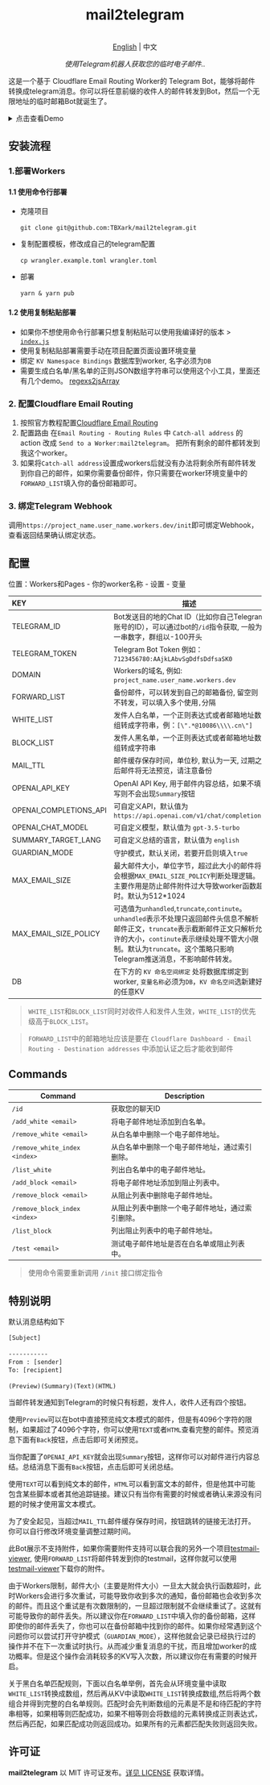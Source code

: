
<h1 align="center">
mail2telegram
</h1>

<p align="center">
    <br> <a href="../README.md">English</a> | 中文
</p>
<p align="center">
    <em>使用Telegram机器人获取您的临时电子邮件..</em>
</p>


这是一个基于 Cloudflare Email Routing Worker的 Telegram Bot，能够将邮件转换成telegram消息。你可以将任意前缀的收件人的邮件转发到Bot，然后一个无限地址的临时邮箱Bot就诞生了。

<details>
<summary>点击查看Demo</summary>
<img style="max-width: 600px;" alt="image" src="example.png">
</details>



## 安装流程

### 1.部署Workers

#### 1.1 使用命令行部署

- 克隆项目

    `git clone git@github.com:TBXark/mail2telegram.git`
- 复制配置模板，修改成自己的telegram配置 

    `cp wrangler.example.toml wrangler.toml` 
- 部署 

    `yarn & yarn pub`

#### 1.2 使用复制粘贴部署

- 如果你不想使用命令行部署只想复制粘贴可以使用我编译好的版本 > [`index.js`](../build/index.js)
- 使用复制粘贴部署需要手动在项目配置页面设置环境变量
- 绑定 `KV Namespace Bindings` 数据库到worker, 名字必须为`DB`
- 需要生成白名单/黑名单的正则JSON数组字符串可以使用这个小工具，里面还有几个demo。 [regexs2jsArray](https://codepen.io/tbxark/full/JjxdNEX)


### 2. 配置Cloudflare Email Routing

1. 按照官方教程配置[Cloudflare Email Routing](https://blog.cloudflare.com/zh-cn/introducing-email-routing-zh-cn/)
2. 配置路由 在`Email Routing - Routing Rules` 中 `Catch-all address` 的 action 改成 `Send to a Worker:mail2telegram`。 把所有剩余的邮件都转发到我这个worker。
3. 如果将`Catch-all address`设置成workers后就没有办法将剩余所有邮件转发到你自己的邮件，如果你需要备份邮件，你只需要在worker环境变量中的`FORWARD_LIST`填入你的备份邮箱即可。

### 3. 绑定Telegram Webhook

调用`https://project_name.user_name.workers.dev/init`即可绑定Webhook，查看返回结果确认绑定状态。


## 配置

位置：Workers和Pages - 你的worker名称 - 设置 - 变量

| KEY                    | 描述                                                         |
| :--------------------- | ------------------------------------------------------------ |
| TELEGRAM_ID            | Bot发送目的地的Chat ID（比如你自己Telegram账号的ID），可以通过bot的`/id`指令获取, 一般为一串数字，群组以-100开头 |
| TELEGRAM_TOKEN         | Telegram Bot Token 例如：`7123456780:AAjkLAbvSgDdfsDdfsaSK0` |
| DOMAIN                 | Workers的域名, 例如: `project_name.user_name.workers.dev`    |
| FORWARD_LIST           | 备份邮件，可以转发到自己的邮箱备份, 留空则不转发，可以填入多个使用`,`分隔 |
| WHITE_LIST             | 发件人白名单，一个正则表达式或者邮箱地址数组转成字符串，例：`[\".*@10086\\\\.cn\"]` |
| BLOCK_LIST             | 发件人黑名单，一个正则表达式或者邮箱地址数组转成字符串       |
| MAIL_TTL               | 邮件缓存保存时间，单位秒, 默认为一天, 过期之后邮件将无法预览，请注意备份 |
| OPENAI_API_KEY         | OpenAI API Key, 用于邮件内容总结，如果不填写则不会出现`Summary`按钮 |
| OPENAI_COMPLETIONS_API | 可自定义API，默认值为 `https://api.openai.com/v1/chat/completions` |
| OPENAI_CHAT_MODEL      | 可自定义模型，默认值为 `gpt-3.5-turbo`                       |
| SUMMARY_TARGET_LANG    | 可自定义总结的语言，默认值为 `english`                       |
| GUARDIAN_MODE          | 守护模式，默认关闭，若要开启则填入`true`                     |
| MAX_EMAIL_SIZE         | 最大邮件大小，单位字节，超过此大小的邮件将会根据`MAX_EMAIL_SIZE_POLICY`判断处理逻辑。主要作用是防止邮件附件过大导致worker函数超时。默认为512*1024 |
| MAX_EMAIL_SIZE_POLICY  | 可选值为`unhandled`,`truncate`,`continute`。 `unhandled`表示不处理只返回邮件头信息不解析邮件正文，`truncate`表示截断邮件正文只解析允许的大小，`continute`表示继续处理不管大小限制。默认为`truncate`。这个策略只影响Telegram推送消息，不影响邮件转发。 |
| DB                     | 在下方的 `KV 命名空间绑定` 处将数据库绑定到worker, `变量名称`必须为`DB`，`KV 命名空间`选新建好的任意KV |

> `WHITE_LIST`和`BLOCK_LIST`同时对收件人和发件人生效，`WHITE_LIST`的优先级高于`BLOCK_LIST`。

> `FORWARD_LIST`中的邮箱地址应该是要在 `Cloudflare Dashboard - Email Routing - Destination addresses` 中添加认证之后才能收到邮件


## Commands

| Command                 | Description      |
|-------------------------|------------------|
| `/id`                   | 获取您的聊天ID         |
| `/add_white <email>`    | 将电子邮件地址添加到白名单。   |
| `/remove_white <email>` | 从白名单中删除一个电子邮件地址。 |
| `/remove_white_index <index>` | 从白名单中删除一个电子邮件地址，通过索引删除。 |
| `/list_white`           | 列出白名单中的电子邮件地址。   |
| `/add_block <email>`    | 将电子邮件地址添加到阻止列表中。 |
| `/remove_block <email>` | 从阻止列表中删除电子邮件地址。  |
| `/remove_block_index <index>` | 从阻止列表中删除一个电子邮件地址，通过索引删除。 |
| `/list_block`           | 列出阻止列表中的电子邮件地址。  |
| `/test <email>`         | 测试电子邮件地址是否在白名单或阻止列表中。 |


> 使用命令需要重新调用 `/init` 接口绑定指令

## 特别说明

默认消息结构如下
```
[Subject]

-----------
From : [sender]
To: [recipient]

(Preview)(Summary)(Text)(HTML)

```


当邮件转发通知到Telegram的时候只有标题，发件人，收件人还有四个按钮。

使用`Preview`可以在bot中直接预览纯文本模式的邮件，但是有4096个字符的限制，如果超过了4096个字符，你可以使用`TEXT`或者`HTML`查看完整的邮件。预览消息下面有`Back`按钮，点击后即可关闭预览。

当你配置了`OPENAI_API_KEY`就会出现`Summary`按钮，这样你可以对邮件进行内容总结。总结消息下面有`Back`按钮，点击后即可关闭总结。

使用`TEXT`可以看到纯文本的邮件，`HTML`可以看到富文本的邮件，但是他其中可能包含某些脚本或者其他追踪链接。建议只有当你有需要的时候或者确认来源没有问题的时候才使用富文本模式。

为了安全起见，当超过`MAIL_TTL`邮件缓存保存时间，按钮跳转的链接无法打开。你可以自行修改环境变量调整过期时间。

此Bot展示不支持附件，如果你需要附件支持可以联合我的另外一个项目[testmail-viewer](https://github.com/TBXark/testmail-viewer), 使用`FORWARD_LIST`将邮件转发到你的testmail，这样你就可以使用[testmail-viewer](https://github.com/TBXark/testmail-viewer)下载你的附件。

由于Workers限制，邮件大小（主要是附件大小）一旦太大就会执行函数超时，此时Workers会进行多次重试，可能导致你收到多次的通知，备份邮箱也会收到多次的邮件。而且这个重试是有次数限制的，一旦超过限制就不会继续重试了。这就有可能导致你的邮件丢失。所以建议你在`FORWARD_LIST`中填入你的备份邮箱，这样即使你的邮件丢失了，你也可以在备份邮箱中找到你的邮件。如果你经常遇到这个问题你可以尝试打开守护模式（`GUARDIAN_MODE`），这样他就会记录已经执行过的操作并不在下一次重试时执行。从而减少重复消息的干扰，而且增加worker的成功概率。但是这个操作会消耗较多的KV写入次数，所以建议你在有需要的时候开启。

关于黑白名单匹配规则，下面以白名单举例，首先会从环境变量中读取`WHITE_LIST`转换成数组，然后再从KV中读取`WHITE_LIST`转换成数组,然后将两个数组合并得到完整的白名单规则。匹配时会先判断数组的元素是不是和待匹配的字符串相等，如果相等则匹配成功，如果不相等则会将数组的元素转换成正则表达式，然后再匹配，如果匹配成功则返回成功。如果所有的元素都匹配失败则返回失败。


## 许可证

**mail2telegram** 以 MIT 许可证发布。[详见 LICENSE](../LICENSE) 获取详情。

